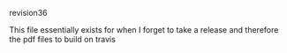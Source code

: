 revision36

This file essentially exists for when I forget to take a release and therefore the pdf files to build on travis
